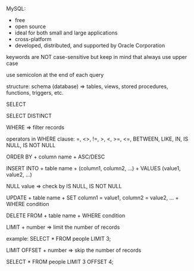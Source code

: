 MySQL:
- free
- open source
- ideal for both small and large applications
- cross-platform
- developed, distributed, and supported by Oracle Corporation

keywords are NOT case-sensitive but keep in mind that always use upper case

use semicolon at the end of each query

structure: schema (database) => tables, views, stored procedures, functions, triggers, etc.

SELECT

SELECT DISTINCT

WHERE => filter records

operators in WHERE clause: =, <>, !=, >, <, >=, <=, BETWEEN, LIKE, IN, IS NULL, IS NOT NULL

ORDER BY + column name + ASC/DESC

INSERT INTO + table name + (column1, column2, ...) + VALUES (value1, value2, ...)

NULL value => check by IS NULL, IS NOT NULL

UPDATE + table name + SET column1 = value1, column2 = value2, ... + WHERE condition

DELETE FROM + table name + WHERE condition

LIMIT + number => limit the number of records

example: SELECT * FROM people LIMIT 3;

LIMIT OFFSET + number => skip the number of records

SELECT * FROM people LIMIT 3 OFFSET 4;

